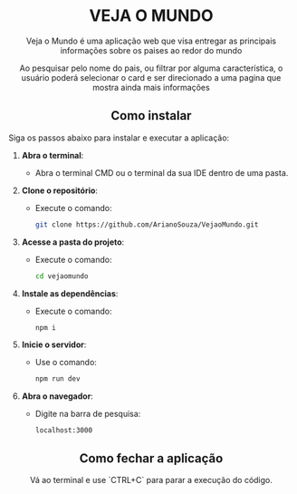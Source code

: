 <h1 align="center">VEJA O MUNDO</h1>

<p align="center">Veja o Mundo é uma aplicação web que visa entregar as principais informações sobre os paises ao redor do mundo </p>
<p align="center">Ao pesquisar pelo nome do pais, ou filtrar por alguma característica, o usuário poderá selecionar o card e ser direcionado a uma pagina que mostra ainda mais informações</p>

<h2 align="center">Como instalar</h2>

Siga os passos abaixo para instalar e executar a aplicação:

1. **Abra o terminal**:
   - Abra o terminal CMD ou o terminal da sua IDE dentro de uma pasta.

2. **Clone o repositório**:
   - Execute o comando:
     ```bash
     git clone https://github.com/ArianoSouza/VejaoMundo.git
     ```

3. **Acesse a pasta do projeto**:
   - Execute o comando:
     ```bash
     cd vejaomundo
     ```

4. **Instale as dependências**:
   - Execute o comando:
     ```bash
     npm i
     ```

5. **Inicie o servidor**:
   - Use o comando:
     ```bash
     npm run dev
     ```

6. **Abra o navegador**:
   - Digite na barra de pesquisa:
     ```
     localhost:3000
     ```
<h2 align="center"> Como fechar a aplicação</h2>
  <p align="center">Vá ao terminal e use `CTRL+C` para parar a execução do código.</p>


